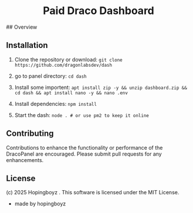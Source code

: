 
<h1 align="center">Paid Draco Dashboard</h1>
## Overview

## Installation
1. Clone the repository or download:
`git clone https://github.com/dragonlabsdev/dash`

2. go to panel directory:
`cd dash`

3. Install some importent:
`apt install zip -y && unzip dashboard.zip && cd dash && apt install nano -y && nano .env`

5. Install dependencies:
`npm install`

6. Start the dash:
`node . # or use pm2 to keep it online`

## Contributing
Contributions to enhance the functionality or performance of the DracoPanel are encouraged. Please submit pull requests for any enhancements.

## License
(c) 2025 Hopingboyz . This software is licensed under the MIT License.




- made by hopingboyz
